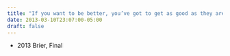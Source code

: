 ```yaml
---
title: "If you want to be better, you’ve got to get as good as they are"
date: 2013-03-10T23:07:00-05:00
draft: false
---
```

- 2013 Brier, Final